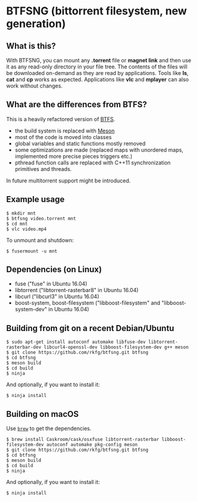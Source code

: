 # BTFSNG (bittorrent filesystem, new generation)

## What is this?

With BTFSNG, you can mount any **.torrent** file or **magnet link** and then use it as any read-only directory in your file tree. The contents of the files will be downloaded on-demand as they are read by applications. Tools like **ls**, **cat** and **cp** works as expected. Applications like **vlc** and **mplayer** can also work without changes.

## What are the differences from BTFS?

This is a heavily refactored version of [BTFS](https://github.com/johang/btfs).

- the build system is replaced with [Meson](https://mesonbuild.com/)
- most of the code is moved into classes
- global variables and static functions mostly removed
- some optimizations are made (replaced maps with unordered maps, implemented more precise pieces triggers etc.)
- pthread function calls are replaced with C++11 synchronization primitives and threads.

In future multitorrent support might be introduced.

## Example usage

    $ mkdir mnt
    $ btfsng video.torrent mnt
    $ cd mnt
    $ vlc video.mp4

To unmount and shutdown:

    $ fusermount -u mnt

## Dependencies (on Linux)

* fuse ("fuse" in Ubuntu 16.04)
* libtorrent ("libtorrent-rasterbar8" in Ubuntu 16.04)
* libcurl ("libcurl3" in Ubuntu 16.04)
* boost-system, boost-filesystem ("libboost-filesystem" and "libboost-system-dev" in Ubuntu 16.04)

## Building from git on a recent Debian/Ubuntu

    $ sudo apt-get install autoconf automake libfuse-dev libtorrent-rasterbar-dev libcurl4-openssl-dev libboost-filesystem-dev g++ meson
    $ git clone https://github.com/rkfg/btfsng.git btfsng
    $ cd btfsng
    $ meson build
    $ cd build
    $ ninja

And optionally, if you want to install it:

    $ ninja install

## Building on macOS

Use [`brew`](https://brew.sh) to get the dependencies.

    $ brew install Caskroom/cask/osxfuse libtorrent-rasterbar libboost-filesystem-dev autoconf automake pkg-config meson
    $ git clone https://github.com/rkfg/btfsng.git btfsng
    $ cd btfsng
    $ meson build
    $ cd build
    $ ninja

And optionally, if you want to install it:

    $ ninja install
